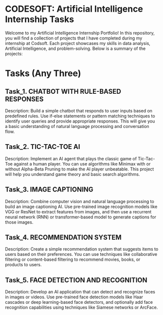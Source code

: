 # CODESOFT: Artificial Intelligence Internship Tasks

Welcome to my Artificial Intelligence Internship Portfolio! In this repository, you will find a collection of projects that I have completed during my internship at Codsoft. Each project showcases my skills in data analysis, Artificial Intelligence, and problem-solving. Below is a summary of the projects:

# Tasks (Any Three)

## Task_1. CHATBOT WITH RULE-BASED RESPONSES

Description: Build a simple chatbot that responds to user inputs based on predefined rules. Use if-else statements or pattern matching techniques to identify user queries and provide appropriate responses. This will give you a basic understanding of natural language processing and conversation flow.

## Task_2. TIC-TAC-TOE AI

Description: Implement an AI agent that plays the classic game of Tic-Tac-Toe against a human player. You can use algorithms like Minimax with or without Alpha-Beta Pruning to make the AI player unbeatable.
This project will help you understand game theory and basic search algorithms.

## Task_3. IMAGE CAPTIONING

Description: Combine computer vision and natural language processing to build an image captioning AI. Use pre-trained image recognition models like VGG or ResNet to extract features from images, and then use a
recurrent neural network (RNN) or transformer-based model to generate captions for those images.

## Task_4. RECOMMENDATION SYSTEM

Description: Create a simple recommendation system that suggests items to users based on their preferences. You can use techniques like collaborative filtering or content-based filtering to recommend
movies, books, or products to users.

## Task_5. FACE DETECTION AND RECOGNITION

Description: Develop an AI application that can detect and recognize faces in images or videos. Use pre-trained face detection models like Haar cascades or deep learning-based face detectors, and optionally
add face recognition capabilities using techniques like Siamese networks or ArcFace.